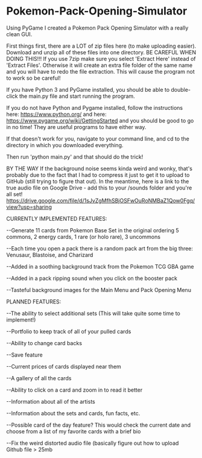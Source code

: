 # Pokemon-Pack-Opening-Simulator
Using PyGame I created a Pokemon Pack Opening Simulator with a really clean GUI.

First things first, there are a LOT of zip files here (to make uploading easier).
Download and unzip all of these files into one directory.
BE CAREFUL WHEN DOING THIS!!!
If you use 7zip make sure you select 'Extract Here' instead of 'Extract Files'.
Otherwise it will create an extra file folder of the same name and you will have
to redo the file extraction. This will cause the program not to work so be careful!

If you have Python 3 and PyGame installed, you should be able to double-click the main.py
file and start running the program.

If you do not have Python and Pygame installed, follow the instructions 
here: https://www.python.org/
and here: https://www.pygame.org/wiki/GettingStarted and you should be good to go in no time!
They are useful programs to have either way.

If that doesn't work for you, navigate to your command line, and cd to the directory
in which you downloaded everything.

Then run 'python main.py' and that should do the trick!

BY THE WAY
If the background noise seems kinda weird and wonky, that's probably due to the
fact that I had to compress it just to get it to upload to GitHub (still
trying to figure that out). In the meantime, here is a link to the true
audio file on Google Drive - add this to your /sounds folder and you're all set!
https://drive.google.com/file/d/1sJvZgMfhSBjOSFwOuRoNMBaZ1Qow0Fgq/view?usp=sharing

CURRENTLY IMPLEMENTED FEATURES:

--Generate 11 cards from Pokemon Base Set in the original ordering
5 commons, 2 energy cards, 1 rare (or holo rare), 3 uncommons

--Each time you open a pack there is a random pack art from the big
three: Venusaur, Blastoise, and Charizard

--Added in a soothing background track from the Pokemon TCG GBA game

--Added in a pack ripping sound when you click on the booster pack

--Tasteful background images for the Main Menu and Pack Opening Menu

PLANNED FEATURES:

--The ability to select additional sets (This will take quite some time to implement!)

--Portfolio to keep track of all of your pulled cards

--Ability to change card backs

--Save feature

--Current prices of cards displayed near them

--A gallery of all the cards

--Ability to click on a card and zoom in to read it better

--Information about all of the artists

--Information about the sets and cards, fun facts, etc.

--Possible card of the day feature? This would check the current date
and choose from a list of my favorite cards with a brief bio

--Fix the weird distorted audio file (basically figure out how to upload
Github file > 25mb
